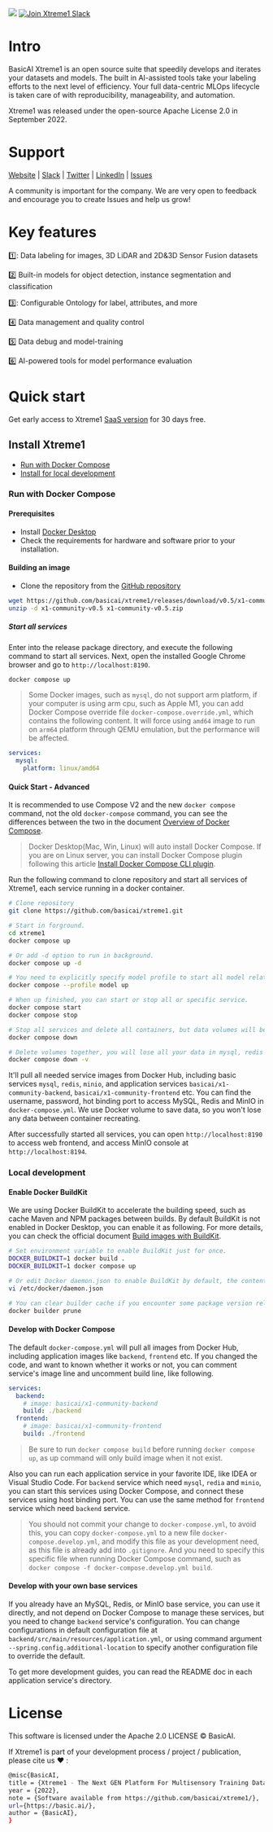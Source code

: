 
![](https://img.shields.io/badge/release-v0.5-blue)
 <a href="https://join.slack.com/t/basicai/shared_invite/zt-1dd26nn1d-JPK00lwvGdb5XrAfH51Eag">
    <img src="https://img.shields.io/badge/Slack-Join_Chat-white.svg?logo=slack&style=social" alt="Join Xtreme1 Slack" />
  </a>


# Intro #
BasicAI Xtreme1 is an open source suite that speedily develops and iterates your datasets and models. The built in AI-assisted tools take your labeling efforts to the next level of efficiency. Your full data-centric MLOps lifecycle is taken care of with reproducibility, manageability, and automation.

Xtreme1 was released under the open-source Apache License 2.0 in September 2022.

# Support #
[Website](https://basic.ai) | [Slack](https://join.slack.com/t/basicai/shared_invite/zt-1dd26nn1d-JPK00lwvGdb5XrAfH51Eag) | [Twitter](https://twitter.com/BasicAIteam) |  [LinkedIn](https://www.linkedin.com/company/basicaius/about/?viewAsMember=true) | [Issues](https://github.com/basicai/xtreme1/issues)

A community is important for the company. We are very open to feedback and encourage you to create Issues and help us grow!

# Key features #

 1️⃣: Data labeling for images, 3D LiDAR and 2D&3D Sensor Fusion datasets
 
 :two: Built-in models for object detection, instance segmentation and classification
 
 3️⃣: Configurable Ontology for label, attributes, and more
 
 :four: Data management and quality control
 
 :five: Data debug and model-training
 
 :six: AI-powered tools for model performance evaluation
 

# Quick start
Get early access to Xtreme1 [SaaS version](https://app.basic.ai/#/login/) for 30 days free.

## Install Xtreme1
* [Run with Docker Compose](#run-with-docker-compose)
* [Install for local development](#local-development)

### Run with Docker Compose
#### Prerequisites
- Install [Docker Desktop](https://docs.docker.com/desktop/)
- Check the requirements for hardware and software prior to your installation.

#### Building an image
- Clone the repository from the [GitHub repository](https://github.com/basicai/xtreme1)

```bash
wget https://github.com/basicai/xtreme1/releases/download/v0.5/x1-community-v0.5.zip
unzip -d x1-community-v0.5 x1-community-v0.5.zip
```

##### Start all services
Enter into the release package directory, and execute the following command to start all services.
Next, open the installed Google Chrome browser and go to `http://localhost:8190`.

```bash
docker compose up
```

> Some Docker images, such as `mysql`, do not support arm platform, if your computer is using arm cpu, such as Apple M1, you can add Docker Compose override file `docker-compose.override.yml`, which contains the following content. It will force using `amd64` image to run on `arm64` platform through QEMU emulation, but the performance will be affected.

```yaml
services:
  mysql:
    platform: linux/amd64
```

#### Quick Start - Advanced

It is recommended to use Compose V2 and the new `docker compose` command, not the old `docker-compose` command, you can see the differences between the two in the document [Overview of Docker Compose](https://docs.docker.com/compose/).

> Docker Desktop(Mac, Win, Linux) will auto install Docker Compose. If you are on Linux server, you can install Docker Compose plugin following this article [Install Docker Compose CLI plugin](https://docs.docker.com/compose/install/compose-plugin/).

Run the following command to clone repository and start all services of Xtreme1, each service running in a docker container.
```bash
# Clone repository
git clone https://github.com/basicai/xtreme1.git

# Start in forground.
cd xtreme1
docker compose up

# Or add -d option to run in background.
docker compose up -d

# You need to explicitly specify model profile to start all model related services.
docker compose --profile model up

# When up finished, you can start or stop all or specific service.
docker compose start
docker compose stop

# Stop all services and delete all containers, but data volumes will be kept.
docker compose down

# Delete volumes together, you will lose all your data in mysql, redis and minio, be careful!
docker compose down -v
```

It'll pull all needed service images from Docker Hub, including basic services `mysql`, `redis`, `minio`, and application services `basicai/x1-community-backend`, `basicai/x1-community-frontend` etc. You can find the username, password, hot binding port to access MySQL, Redis and MinIO in `docker-compose.yml`. We use Docker volume to save data, so you won't lose any data between container recreating.

After successfully started all services, you can open `http://localhost:8190` to access web frontend, and access MinIO console at `http://localhost:8194`.

### Local development

#### Enable Docker BuildKit

We are using Docker BuildKit to accelerate the building speed, such as cache Maven and NPM packages between builds. By default BuildKit is not enabled in Docker Desktop, you can enable it as following. For more details, you can check the official document [Build images with BuildKit](https://docs.docker.com/develop/develop-images/build_enhancements/).

```bash
# Set environment variable to enable BuildKit just for once.
DOCKER_BUILDKIT=1 docker build .
DOCKER_BUILDKIT=1 docker compose up

# Or edit Docker daemon.json to enable BuildKit by default, the content can be something like '{ "features": { "buildkit": true } }'.
vi /etc/docker/daemon.json

# You can clear builder cache if you encounter some package version related problem.
docker builder prune
 ```

#### Develop with Docker Compose

The default `docker-compose.yml` will pull all images from Docker Hub, including application images like `backend`, `frontend` etc. If you changed the code, and want to known whether it works or not, you can comment service's image line and uncomment build line, like following.

```yaml
services:
  backend:
    # image: basicai/x1-community-backend
    build: ./backend
  frontend:
    # image: basicai/x1-community-frontend
    build: ./frontend
```

> Be sure to run `docker compose build` before running `docker compose up`, as up command will only build image when it not exist.

Also you can run each application service in your favorite IDE, like IDEA or Visual Studio Code. For `backend` service which need `mysql`, `redia` and `minio`, you can start this services using Docker Compose, and connect these services using host binding port. You can use the same method for `frontend` service which need `backend` service.

> You should not commit your change to `docker-compose.yml`, to avoid this, you can copy `docker-compose.yml` to a new file `docker-compose.develop.yml`, and modify this file as your development need, as this file is already add into `.gitignore`. And you need to specify this specific file when running Docker Compose command, such as `docker compose -f docker-compose.develop.yml build`.

#### Develop with your own base services

If you already have an MySQL, Redis, or MinIO base service, you can use it directly, and not depend on Docker Compose to manage these services, but you need to change `backend` service's configuration. You can change configurations in default configuration file at `backend/src/main/resources/application.yml`, or using command argument `--spring.config.additional-location` to specify another configuration file to override the default.

To get more development guides, you can read the README doc in each application service's directory.


# License #
This software is licensed under the Apache 2.0 LICENSE © BasicAI.

If Xtreme1 is part of your development process / project / publication, please cite us ❤️ :
```bash
@misc{BasicAI,
title = {Xtreme1 - The Next GEN Platform For Multisensory Training Data},
year = {2022},
note = {Software available from https://github.com/basicai/xtreme1/},
url={https://basic.ai/},
author = {BasicAI},
}
